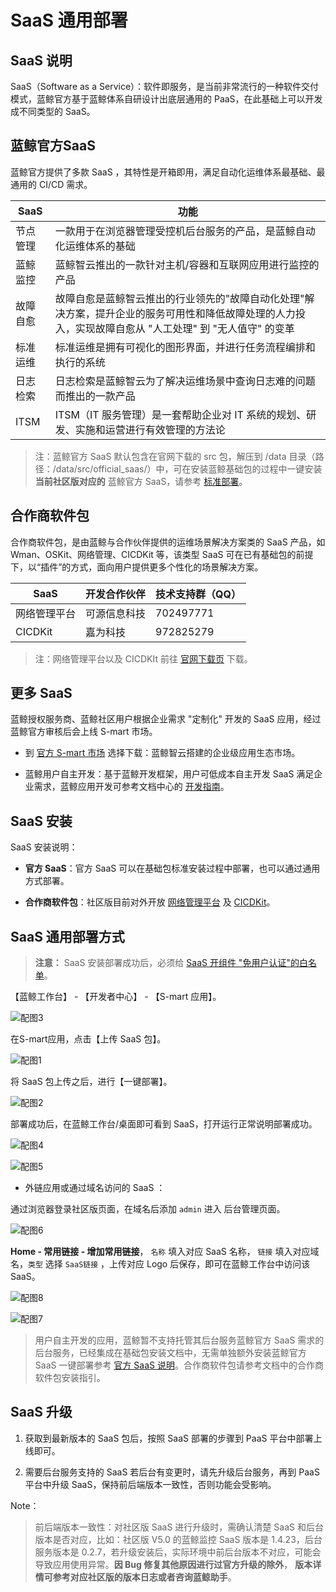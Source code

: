 # SaaS 通用部署

## SaaS 说明

SaaS（Software as a Service）：软件即服务，是当前非常流行的一种软件交付模式，蓝鲸官方基于蓝鲸体系自研设计出底层通用的 PaaS，在此基础上可以开发成不同类型的 SaaS。

## 蓝鲸官方SaaS

蓝鲸官方提供了多款 SaaS ，其特性是开箱即用，满足自动化运维体系最基础、最通用的 CI/CD 需求。

| SaaS |功能|
| ------ | ------ |
| 节点管理 | 一款用于在浏览器管理受控机后台服务的产品，是蓝鲸自动化运维体系的基础|
| 蓝鲸监控 | 蓝鲸智云推出的一款针对主机/容器和互联网应用进行监控的产品|
| 故障自愈 | 故障自愈是蓝鲸智云推出的行业领先的"故障自动化处理"解决方案，提升企业的服务可用性和降低故障处理的人力投入，实现故障自愈从 "人工处理" 到 "无人值守" 的变革 |
| 标准运维 | 标准运维是拥有可视化的图形界面，并进行任务流程编排和执行的系统|
| 日志检索 | 日志检索是蓝鲸智云为了解决运维场景中查询日志难的问题而推出的一款产品|
| ITSM | ITSM（IT 服务管理）是一套帮助企业对 IT 系统的规划、研发、实施和运营进行有效管理的方法论|


> 注：蓝鲸官方 SaaS 默认包含在官网下载的 src 包，解压到 /data 目录（路径：/data/src/official_saas/）中，可在安装蓝鲸基础包的过程中一键安装 **当前社区版对应的** 蓝鲸官方 SaaS，请参考 [标准部署](../../基础包安装/多机部署/quick_install.md)。

## 合作商软件包

合作商软件包，是由蓝鲸与合作伙伴提供的运维场景解决方案类的 SaaS 产品，如 Wman、OSKit、网络管理、CICDKit 等，该类型 SaaS 可在已有基础包的前提下，以“插件”的方式，面向用户提供更多个性化的场景解决方案。

| SaaS         | 开发合作伙伴 | 技术支持群（QQ） |
| ------------ | ------------| ---------------- |
| 网络管理平台  | 可源信息科技 | 702497771 |
| CICDKit      | 嘉为科技     | 972825279        |


> 注：网络管理平台以及 CICDKIt 前往 [官网下载页](https://bk.tencent.com/download_sdk/) 下载。

## 更多 SaaS

蓝鲸授权服务商、蓝鲸社区用户根据企业需求 "定制化" 开发的 SaaS 应用，经过蓝鲸官方审核后会上线 S-mart 市场。

- 到 [官方 S-mart 市场](https://bk.tencent.com/s-mart/market?best_type=1) 选择下载：蓝鲸智云搭建的企业级应用生态市场。

- 蓝鲸用户自主开发：基于蓝鲸开发框架，用户可低成本自主开发 SaaS 满足企业需求，蓝鲸应用开发可参考文档中心的 [开发指南](5.1/开发指南/开发简介/README.md)。

## SaaS 安装

SaaS 安装说明：

- **官方 SaaS**：官方 SaaS 可以在基础包标准安装过程中部署，也可以通过通用方式部署。

- **合作商软件包**：社区版目前对外开放 [网络管理平台](../../合作方软件包安装/网络管理/net_man.md) 及 [CICDKit](../../合作方软件包安装/CICDKit/CICDKit.md)。

## SaaS 通用部署方式

>**注意：** SaaS 安装部署成功后，必须给 [SaaS 开组件 "免用户认证"的白名单](5.1/PaaS平台/场景案例/White.md)。

【蓝鲸工作台】 - 【开发者中心】 - 【S-mart 应用】。

![配图3](../../assets/3.png)

 在S-mart应用，点击【上传 SaaS 包】。

![配图1](../../assets/1.png)

将 SaaS 包上传之后，进行【一键部署】。

![配图2](../../assets/2.png)

部署成功后，在蓝鲸工作台/桌面即可看到 SaaS，打开运行正常说明部署成功。

![配图4](../../assets/4.png)

![配图5](../../assets/5.png)

- 外链应用或通过域名访问的 SaaS ：

通过浏览器登录社区版页面，在域名后添加  `admin`  进入 后台管理页面。

![配图6](../../assets/6.png)

**Home - 常用链接 - 增加常用链接**，  `名称` 填入对应 SaaS 名称， `链接` 填入对应域名，`类型` 选择 `SaaS链接` ，上传对应 Logo 后保存，即可在蓝鲸工作台中访问该 SaaS。

![配图8](../../assets/8.png)

![配图7](../../assets/7.png)

> 用户自主开发的应用，蓝鲸暂不支持托管其后台服务蓝鲸官方 SaaS 需求的后台服务，已经集成在基础包安装文档中，无需单独额外安装蓝鲸官方 SaaS 一键部署参考 [官方 SaaS 说明](./saasdeploy.md#蓝鲸官方SaaS)。合作商软件包请参考文档中的合作商软件包安装指引。

## SaaS 升级

1. 获取到最新版本的 SaaS 包后，按照 SaaS 部署的步骤到 PaaS 平台中部署上线即可。

2. 需要后台服务支持的 SaaS 若后台有变更时，请先升级后台服务，再到 PaaS 平台中升级 SaaS，保持前后端版本一致性，否则功能会受影响。

Note：
> 前后端版本一致性：对社区版 SaaS 进行升级时，需确认清楚 SaaS 和后台版本是否对应，比如：社区版 V5.0 的蓝鲸监控 SaaS 版本是 1.4.23，后台服务版本是 0.2.7，若升级安装后，实际环境中前后台版本不对应，可能会导致应用使用异常。**因 Bug 修复其他原因进行过官方升级的除外**， **版本详情可参考对应社区版的版本日志或者咨询蓝鲸助手**。
